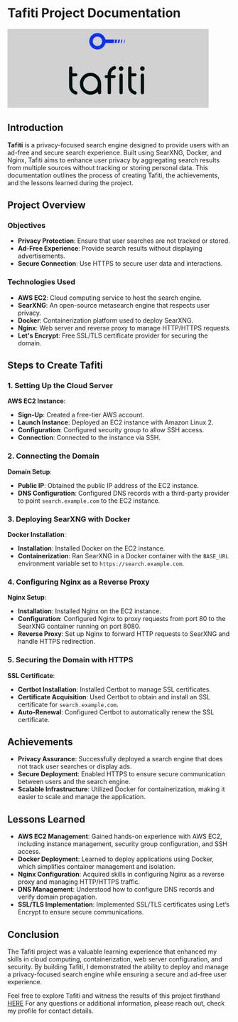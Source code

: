# Tafiti Project Documentation
![tafiti logo](tafiti.png)

## Introduction

**Tafiti** is a privacy-focused search engine designed to provide users with an ad-free and secure search experience. Built using SearXNG, Docker, and Nginx, Tafiti aims to enhance user privacy by aggregating search results from multiple sources without tracking or storing personal data. This documentation outlines the process of creating Tafiti, the achievements, and the lessons learned during the project.

## Project Overview

### Objectives

- **Privacy Protection**: Ensure that user searches are not tracked or stored.
- **Ad-Free Experience**: Provide search results without displaying advertisements.
- **Secure Connection**: Use HTTPS to secure user data and interactions.

### Technologies Used

- **AWS EC2**: Cloud computing service to host the search engine.
- **SearXNG**: An open-source metasearch engine that respects user privacy.
- **Docker**: Containerization platform used to deploy SearXNG.
- **Nginx**: Web server and reverse proxy to manage HTTP/HTTPS requests.
- **Let's Encrypt**: Free SSL/TLS certificate provider for securing the domain.

## Steps to Create Tafiti

### 1. Setting Up the Cloud Server

**AWS EC2 Instance**:
- **Sign-Up**: Created a free-tier AWS account.
- **Launch Instance**: Deployed an EC2 instance with Amazon Linux 2.
- **Configuration**: Configured security group to allow SSH access.
- **Connection**: Connected to the instance via SSH.

### 2. Connecting the Domain

**Domain Setup**:
- **Public IP**: Obtained the public IP address of the EC2 instance.
- **DNS Configuration**: Configured DNS records with a third-party provider to point `search.example.com` to the EC2 instance.

### 3. Deploying SearXNG with Docker

**Docker Installation**:
- **Installation**: Installed Docker on the EC2 instance.
- **Containerization**: Ran SearXNG in a Docker container with the `BASE_URL` environment variable set to `https://search.example.com`.

### 4. Configuring Nginx as a Reverse Proxy

**Nginx Setup**:
- **Installation**: Installed Nginx on the EC2 instance.
- **Configuration**: Configured Nginx to proxy requests from port 80 to the SearXNG container running on port 8080.
- **Reverse Proxy**: Set up Nginx to forward HTTP requests to SearXNG and handle HTTPS redirection.

### 5. Securing the Domain with HTTPS

**SSL Certificate**:
- **Certbot Installation**: Installed Certbot to manage SSL certificates.
- **Certificate Acquisition**: Used Certbot to obtain and install an SSL certificate for `search.example.com`.
- **Auto-Renewal**: Configured Certbot to automatically renew the SSL certificate.

## Achievements

- **Privacy Assurance**: Successfully deployed a search engine that does not track user searches or display ads.
- **Secure Deployment**: Enabled HTTPS to ensure secure communication between users and the search engine.
- **Scalable Infrastructure**: Utilized Docker for containerization, making it easier to scale and manage the application.

## Lessons Learned

- **AWS EC2 Management**: Gained hands-on experience with AWS EC2, including instance management, security group configuration, and SSH access.
- **Docker Deployment**: Learned to deploy applications using Docker, which simplifies container management and isolation.
- **Nginx Configuration**: Acquired skills in configuring Nginx as a reverse proxy and managing HTTP/HTTPS traffic.
- **DNS Management**: Understood how to configure DNS records and verify domain propagation.
- **SSL/TLS Implementation**: Implemented SSL/TLS certificates using Let’s Encrypt to ensure secure communications.

## Conclusion

The Tafiti project was a valuable learning experience that enhanced my skills in cloud computing, containerization, web server configuration, and security. By building Tafiti, I demonstrated the ability to deploy and manage a privacy-focused search engine while ensuring a secure and ad-free user experience.

Feel free to explore Tafiti and witness the results of this project firsthand [HERE](https://search.vincentmugendi.tech)
For any questions or additional information, please reach out, check my profile for contact details.
